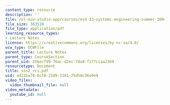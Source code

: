 ```yaml
---
content_type: resource
description: ''
file: /ol-ocw-studio-app/courses/esd-33-systems-engineering-summer-2004/ad22ba786cf022d9318175d58c36e0e9_ssn2_rci.pdf
file_size: 363510
file_type: application/pdf
learning_resource_types:
- Lecture Notes
license: https://creativecommons.org/licenses/by-nc-sa/4.0/
ocw_type: OCWFile
parent_title: Lecture Notes
parent_type: CourseSection
parent_uid: 25becf99-76ac-d2ec-7da8-f177ccaa23b9
resourcetype: Document
title: ssn2_rci.pdf
uid: ad22ba78-6cf0-22d9-3181-75d58c36e0e9
video_files:
  video_thumbnail_file: null
video_metadata:
  youtube_id: null
---
```

